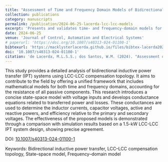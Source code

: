 ```yaml
---
title: "Assessment of Time and Frequency Domain Models of Bidirectional LCC‑LCC Inductive Power Transfer Systems"
collection: publications
category: manuscripts
permalink: /publication/2024-06-25-lacerda-lcc-lcc-models
excerpt: 'Presents and validates time‑ and frequency‑domain models for bidirectional LCC‑LCC IPT systems used in dynamic wireless charging.'
date: 2024-06-25
venue: 'Journal of Control, Automation and Electrical Systems'
# paperurl: 'https://doi.org/10.1007/s40313-024-01100-1'
bibtexurl: 'https://macklysterlacerda.github.io/files/bibtex-lacerda2024-lcc-lcc-models.bib'
doi: '10.1007/s40313-024-01100-1'
citation: 'de Lacerda, M.L.S.S.; dos Santos, W.M. (2024). "Assessment of Time and Frequency Domain Models of Bidirectional LCC‑LCC Inductive Power Transfer Systems." <i>Journal of Control, Automation and Electrical Systems</i>. https://doi.org/10.1007/s40313-024-01100-1'
---
```

This study provides a detailed analysis of bidirectional inductive power transfer (IPT) systems using LCC-LCC compensation topology. It aims to contribute to the field by offering a unified framework that includes mathematical models for both time and frequency domains, accounting for the resistance of all passive components. This research introduces a concise state-space model with voltage inputs and develops conductance equations related to transferred power and losses. These conductances are used to determine the inductor currents, capacitor voltages, active and reactive powers, and efficiency relative to the primary and secondary voltages. The effectiveness of the proposed models is demonstrated through a comparison with simulation results based on a 1.5-kW LCC-LCC IPT system design, showing precise agreement.

DOI: [10.1007/s40313-024-01100-1](https://doi.org/10.1007/s40313-024-01100-1)

Keywords: Bidirectional inductive power transfer, LCC–LCC compensation topology, State–space model, Frequency–domain model

